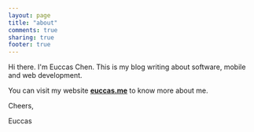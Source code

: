 ```yaml
---
layout: page
title: "about"
comments: true
sharing: true
footer: true
---
```


Hi there. I'm Euccas Chen. This is my blog writing about software, mobile and web development. 

You can visit my website [**euccas.me**](http://euccas.me) to know more about me.

Cheers,

Euccas
